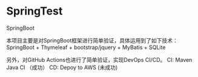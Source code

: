 # SpringTest
SpringBoot

本项目主要是对SpringBoot框架进行简单验证，具体运用到了如下技术：
SpringBoot + Thymeleaf + bootstrap/jquery + MyBatis + SQLite

另外，对GitHub Actions也进行了简单验证，实现DevOps CI/CD。
CI: Maven Java CI （成功）
CD: Depoy to AWS (未成功)

